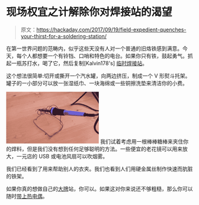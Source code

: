 # 现场权宜之计解除你对焊接站的渴望

> 原文：<https://hackaday.com/2017/09/19/field-expedient-quenches-your-thirst-for-a-soldering-station/>

在第一世界问题的范畴内，似乎这些天没有人对一个普通的旧烙铁感到满意。今天，每个人都想要一个有铃铛、口哨和特色的电台。如果你只有铁，鼓起勇气。抓起一瓶苏打水，喝了它，然后复制[Kalvin178's] [临时焊接站](https://imgur.com/U1f2tsH)。

这个想法很简单:切开或撕开一个汽水罐，向两边挤压，制成一个 V 形熨斗托架。罐子的一小部分可以放一张湿纸巾、一块海绵或一些铜擦洗垫来清洁你的小费。

[![](img/b7b5c89f2f3a070e897898f5aba6de86.png)](https://hackaday.com/wp-content/uploads/2017/09/iron.jpg) 我们试着考虑用一根棒棒糖棒来夹住你的焊料，但是我们没有想到任何足够聪明的方法。一些便宜的老花镜可以用来放大，一元店的 USB 或电池风扇可以吹烟雾。

我们已经看到了用来帮助别人的衣夹。我们也看到人们用硬金属丝制作快速而肮脏的铁架。

如果你真的想做自己的[大牌](https://hackaday.com/2015/10/11/homemade-soldering-station-does-it-better/)站，你可以。如果这对你来说还不够粗糙，那么你可以随时[带上热电偶](https://hackaday.com/2014/08/10/homemade-soldering-stations-for-cheapy-irons/)。